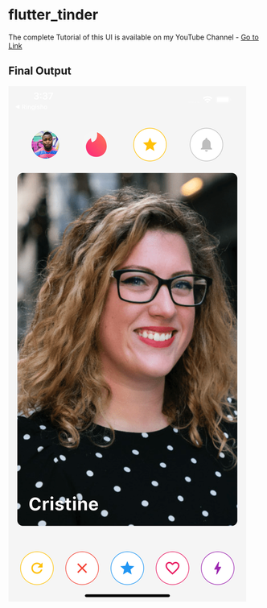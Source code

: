 # flutter_tinder

The complete Tutorial of this UI is available on my YouTube Channel - [Go to Link](https://www.youtube.com/channel/UCBlphb6_k7X1P28OCYXMsWg)

## Final Output
![](https://github.com/akmadan/flutter_tinder_ui/blob/master/assets/ss.png?v=4&s=200)


